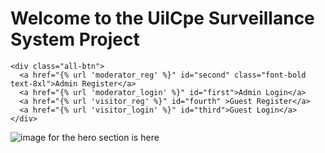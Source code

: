 <div class="main-div">
  <div class="box-1">
    <div class="header-div">
    <h1 class="text-lg">Welcome to the UilCpe Surveillance System Project </h1>
    </div>
  
    <div class="all-btn">
      <a href="{% url 'moderator_reg' %}" id="second" class="font-bold text-8xl">Admin Register</a>
      <a href="{% url 'moderator_login' %}" id="first">Admin Login</a>
      <a href="{% url 'visitor_reg' %}" id="fourth" >Guest Register</a>
      <a href="{% url 'visitor_login' %}" id="third">Guest Login</a>
    </div>
  </div>

  <div class="box2">
    <img src ="{% static 'images/image.jpg' %}" alt="image for the hero section is here "></img>
  </div>

</div>